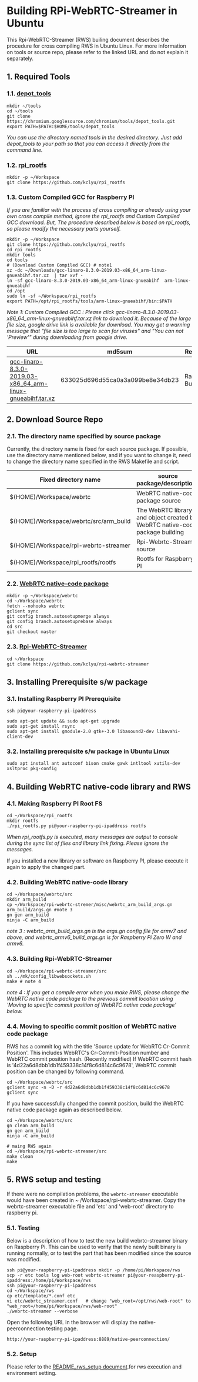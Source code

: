 # Building RPi-WebRTC-Streamer in Ubuntu

This Rpi-WebRTC-Streamer (RWS) builing document describes the procedure for cross compiling RWS in Ubuntu Linux.
For more information on tools or source repo, please refer to the linked URL and do not explain it separately.

## 1. Required Tools

### 1.1. [depot_tools](http://dev.chromium.org/developers/how-tos/depottools)

```
mkdir ~/tools
cd ~/tools
git clone https://chromium.googlesource.com/chromium/tools/depot_tools.git
export PATH=$PATH:$HOME/tools/depot_tools
```

_You can use the directory named tools in the desired directory. Just add depot_tools to your path so that you can access it directly from the command line._

### 1.2. [rpi_rootfs](https://github.com/kclyu/rpi_rootfs)

```
mkdir -p ~/Workspace
git clone https://github.com/kclyu/rpi_rootfs
```

### 1.3. Custom Compiled GCC for Raspberry PI

_If you are familiar with the process of cross compiling or already using your own cross compile method, ignore the rpi_rootfs and Custom Compiled GCC download. But, The procedure described below is based on rpi_rootfs, so please modify the necessary parts yourself._

```
mkdir -p ~/Workspace
git clone https://github.com/kclyu/rpi_rootfs
cd rpi_rootfs
mkdir tools
cd tools
# (Download Custom Compiled GCC) # note1
xz -dc ~/Downloads/gcc-linaro-8.3.0-2019.03-x86_64_arm-linux-gnueabihf.tar.xz  | tar xvf -
ln -sf gcc-linaro-8.3.0-2019.03-x86_64_arm-linux-gnueabihf  arm-linux-gnueabihf
cd /opt
sudo ln -sf ~/Workspace/rpi_rootfs
export PATH=/opt/rpi_rootfs/tools/arm-linux-gnueabihf/bin:$PATH
```

_Note 1: Custom Compiled GCC : Please click gcc-linaro-8.3.0-2019.03-x86_64_arm-linux-gnueabihf.tar.xz link to download it. Because of the large file size, google drive link is available for download. You may get a warning message that "file size is too large to scan for viruses" and "You can not 'Preview'" during downloading from google drive._

| URL                                                                                                                              | md5sum                           | Remarks         |
| -------------------------------------------------------------------------------------------------------------------------------- | -------------------------------- | --------------- |
| [gcc-linaro-8.3.0-2019.03-x86_64_arm-linux-gnueabihf.tar.xz](https://drive.google.com/open?id=1q7Zk-7NhVROrBBWVgm56PbndZauSZL27) | 633025d696d55ca0a3a099be8e34db23 | Raspbian Buster |

## 2. Download Source Repo

### 2.1. The directory name specified by source package

Currently, the directory name is fixed for each source package. If possible, use the directory name mentioned below, and if you want to change it, need to change the directory name specified in the RWS Makefile and script.

| Fixed directory name                    | source package/descriptions                                                  |
| --------------------------------------- | ---------------------------------------------------------------------------- |
| \$(HOME)/Workspace/webrtc               | WebRTC native-code package source                                            |
| \$(HOME)/Workspace/webrtc/src/arm_build | The WebRTC library and object created by WebRTC native-code package building |
| \$(HOME)/Workspace/rpi-webrtc-streamer  | Rpi-Webrtc-Streamer source                                                   |
| \$(HOME)/Workspace/rpi_rootfs/rootfs    | Rootfs for Raspberry PI                                                      |

### 2.2. [WebRTC native-code package](https://webrtc.org/native-code/development/)

```
mkdir -p ~/Workspace/webrtc
cd ~/Workspace/webrtc
fetch --nohooks webrtc
gclient sync
git config branch.autosetupmerge always
git config branch.autosetuprebase always
cd src
git checkout master
```

### 2.3. [Rpi-WebRTC-Streamer](https://github.com/kclyu/rpi-webrtc-streamer)

```
cd ~/Workspace
git clone https://github.com/kclyu/rpi-webrtc-streamer
```

## 3. Installing Prerequisite s/w package

### 3.1. Installing Raspberry PI Prerequisite

```
ssh pi@your-raspberry-pi-ipaddress

sudo apt-get update && sudo apt-get upgrade
sudo apt-get install rsync
sudo apt-get install gmodule-2.0 gtk+-3.0 libasound2-dev libavahi-client-dev
```

### 3.2. Installing prerequisite s/w package in Ubuntu Linux

```
sudo apt install ant autoconf bison cmake gawk intltool xutils-dev xsltproc pkg-config
```

## 4. Building WebRTC native-code library and RWS

### 4.1. Making Raspberry PI Root FS

```
cd ~/Workspace/rpi_rootfs
mkdir rootfs
./rpi_rootfs.py pi@your-raspberry-pi-ipaddress rootfs
```

_When rpi_rootfs.py is executed, many messages are output to console during the sync list of files and library link fixing. Please ignore the messages._

If you installed a new library or software on Raspberry PI, please execute it again to apply the changed part.

### 4.2. Building WebRTC native-code library

```
cd ~/Workspace/webrtc/src
mkdir arm_build
cp ~/Workspace/rpi-webrtc-stremer/misc/webrtc_arm_build_args.gn arm_build/args.gn #note 3
gn gen arm_build
ninja -C arm_build
```

_note 3 : webrtc_arm_build_args.gn is the args.gn config file for armv7 and above, and webrtc_armv6_build_args.gn is for Raspberry Pi Zero W and armv6._

### 4.3. Building Rpi-WebRTC-Streamer

```
cd ~/Workspace/rpi-webrtc-streamer/src
sh ../mk/config_libwebsockets.sh
make # note 4
```

_note 4 : If you get a compile error when you make RWS, please change the WebRTC native code package to the previous commit location using 'Moving to specific commit position of WebRTC native code package' below._

### 4.4. Moving to specific commit position of WebRTC native code package

RWS has a commit log with the title 'Source update for WebRTC Cr-Commit Position'. This includes WebRTC's Cr-Commit-Position number and WebRTC commit position hash. (Recently modified)
If WebRTC commit hash is '4d22a6d8dbb1db1f459338c14f8c6d814c6c9678', WebRTC commit position can be changed by following command.

```
cd ~/Workspace/webrtc/src
gclient sync -n -D -r 4d22a6d8dbb1db1f459338c14f8c6d814c6c9678
gclient sync
```

If you have successfully changed the commit position, build the WebRTC native code package again as described below.

```
cd ~/Workspace/webrtc/src
gn clean arm_build
gn gen arm_build
ninja -C arm_build

# maing RWS again
cd ~/Workspace/rpi-webrtc-streamer/src
make clean
make
```

## 5. RWS setup and testing

If there were no compilation problems, the `webrtc-streamer` executable would have been created in ~ /Workspace/rpi-webrtc-streamer.
Copy the webrtc-streamer executable file and 'etc' and 'web-root' directory to raspberry pi.

### 5.1. Testing

Below is a description of how to test the new build webrtc-streamer binary on Raspberry Pi. This can be used to verify that the newly built binary is running normally, or to test the part that has been modified since the source was modified.

```
ssh pi@your-raspberry-pi-ipaddress mkdir -p /home/pi/Workspace/rws
scp -r etc tools log web-root webrtc-streamer pi@your-reaspberry-pi-ipaddress:/home/pi/Workspace/rws
ssh pi@your-raspberry-pi-ipaddress
cd ~/Workspace/rws
cp etc/template/*.conf etc
vi etc/webrtc_streamer.conf   # change "web_root=/opt/rws/web-root" to "web_root=/home/pi/Workspace/rws/web-root"
./webrtc-streamer --verbose
```

Open the following URL in the browser will display the native-peerconnection testing page.

```
http://your-raspberry-pi-ipaddress:8889/native-peerconnection/
```

### 5.2. Setup

Please refer to the [README_rws_setup document](../master/README_rws_setup.md).for rws execution and environment setting.
